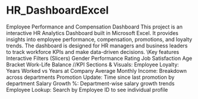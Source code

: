 # HR_DashboardExcel
Employee Performance and Compensation Dashboard
This project is an interactive HR Analytics Dashboard built in Microsoft Excel.
It provides insights into employee performance, compensation, promotions, and loyalty trends.
The dashboard is designed for HR managers and business leaders to track workforce KPIs and make data-driven decisions.
\\Key features
Interactive Filters (Slicers)
Gender
Performance Rating
Job Satisfaction
Age Bracket
Work-Life Balance
//KPI Sections & Visuals:
Employee Loyalty: Years Worked vs Years at Company
Average Monthly Income: Breakdown across departments
Promotion Update: Time since last promotion by department
Salary Growth %: Department-wise salary growth trends
Employee Lookup: Search by Employee ID to see individual profile
